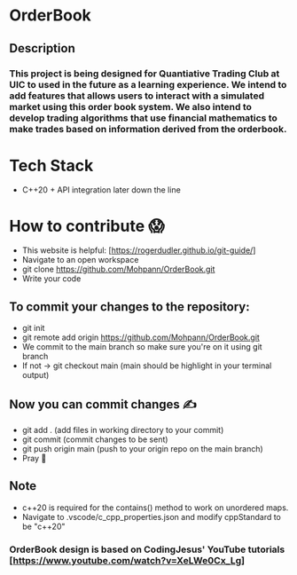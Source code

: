 # OrderBook
## Description
### This project is being designed for Quantiative Trading Club at UIC to used in the future as a learning experience. We intend to add features that allows users to interact with a simulated market using this order book system. We also intend to develop trading algorithms that use financial mathematics to make trades based on information derived from the orderbook. 

# Tech Stack 
* C++20 + API integration later down the line

# How to contribute :scream:
* This website is helpful: [https://rogerdudler.github.io/git-guide/]
* Navigate to an open workspace
* git clone https://github.com/Mohpann/OrderBook.git
* Write your code
## To commit your changes to the repository:
* git init
* git remote add origin https://github.com/Mohpann/OrderBook.git
* We commit to the main branch so make sure you're on it using git branch
* If not -> git checkout main (main should be highlight in your terminal output)
## Now you can commit changes :writing_hand:
* git add . (add files in working directory to your commit)
* git commit (commit changes to be sent)
* git push origin main (push to your origin repo on the main branch)
* Pray :pray:


## Note
* c++20 is required for the contains() method to work on unordered maps.
* Navigate to .vscode/c_cpp_properties.json and modify cppStandard to be "c++20"

### OrderBook design is based on CodingJesus' YouTube tutorials [https://www.youtube.com/watch?v=XeLWe0Cx_Lg]
